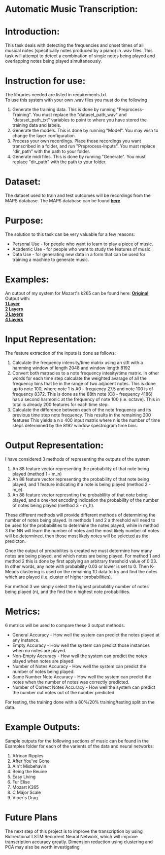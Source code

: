 # Automatic Music Transcription:
# Introduction:
This task deals with detecting the frequencies and onset times of all musical notes (specifically notes produced by a piano) in .wav files. This task will attempt to detect a combination of single notes being played and overlapping notes being played simultaneously.

# Instruction for use:
The libraries needed are listed in requirements.txt.</br>
To use this system with your own .wav files you must do the following
1. Generate the training data. This is done by running "Preprocess-Training". You must replace the "dataset_path_wav" and "dataset_path_txt" variables to point to where you have stored the training data and labels.
2. Generate the models. This is done by running "Model". You may wish to change the layer configuration.
3. Process your own recordings. Place those recordings you want transcribed in a folder, and run "Preprocess-Inputs". You must replace "dir_path" with the path to your folder.
4. Generate midi files. This is done by running "Generate". You must replace "dir_path" with the path to your folder.

# Dataset:
The dataset used to train and test outcomes will be recordings from the MAPS database. The MAPS database can be found [**here**](
http://www.tsi.telecom-paristech.fr/aao/en/2010/07/08/maps-database-a-piano-database-for-multipitch-estimation-and-automatic-transcription-of-music/).
# Purpose:
The solution to this task can be very valuable for a few reasons:
* Personal Use - for people who want to learn to play a piece of music.
* Academic Use - for people who want to study the features of music.
* Data Use - for generating new data in a form that can be used for training a machine to generate music.

# Examples:
An output of my system for Mozart's k265 can be found here: [**Original**](https://raw.githubusercontent.com/benjikershenbaum/Automatic-Music-Transcription/master/Examples/Original/MozartK265.wav) </br> Output with: </br>
[**1 Layer**](https://github.com/benjikershenbaum/Automatic-Music-Transcription/blob/master/Examples/1%20Layer/out_MozartK265_n.mid?raw=true) </br>
[**2 Layers**](https://github.com/benjikershenbaum/Automatic-Music-Transcription/blob/master/Examples/2%20Layer/out_MozartK265_n.mid?raw=true) </br>
[**3 Layers**](https://github.com/benjikershenbaum/Automatic-Music-Transcription/blob/master/Examples/3%20Layer/out_MozartK265_n.mid?raw=true) </br>
[**4 Layers**](https://github.com/benjikershenbaum/Automatic-Music-Transcription/blob/master/Examples/4%20Layer/out_MozartK265_n.mid?raw=true) </br>

# Input Representation:
The feature extraction of the inputs is done as follows:
1. Calculate the frequency intensity/time matrix using an stft with a hamming window of length 2048 and window length 8192
2. Convert both matracies to a note frequency intesity/time matrix. In other words for each time step calculate the weighted avarage of all the frequency bins that lie in the range of two adjacent notes. This is done up to note 100, where note 1 is A0 - frequency 27.5 and note 100 is of frequency 8372. This is done as the 88th note (C8 - frequency 4186) has a second harmonic at the frequency of note 100 (i.e. octave). This in total is already 200 features for each time step.
3. Calculate the difference between each of the note frequency and its previous time step note frequency. This results in the remaining 200 features
This yields a n x 400 input matrix where n is the number of time steps determined by the 8192 window spectrogram time bins.
 

# Output Representation:
I have considered 3 methods of representing the outputs of the system
1. An 88 feature vector representing the probability of that note being played (method 1 - m_n)
2. An 88 feature vector representing the probability of that note being played, and 1 feature indicating if a note is being played (method 2 - m_e).
3. An 88 feature vector represnting the probablility of that note being played, and a one-hot encoding indication the probability of the number of notes being played (method 3 - m_h).

These different methods will provide different methods of determining the number of notes being played. In methods 1 and 2 a threshold will need to be used for the probabilities to determine the notes played, while in method 3 the NN will learn the number of notes and the most likely number of notes will be determined, then those most likely notes will be selected as the predicton.

Once the output of probabilites is created we must determine how many notes are being played, and which notes are being played. 
For method 1 and method 2 this is done by first applying an arbitrary threshold value of 0.03. In other words, any note with probability 0.03 or lower is set to 0. Then K-Means clustering is used on the remaining 1D data to try and find the notes which are played (i.e. cluster of higher probabilities). 

For method 3 we simply select the highest probablitiy number of notes being played (n), and the find the n highest note probabilities. 

# Metrics:
6 metrics will be used to compare these 3 output methods.
* General Accuracy - How well the system can predict the notes played at any instance.
* Empty Accuracy - How well the system can predict those instances when no notes are played.
* Non-Empty Accuracy - How well the system can predict the notes played when notes are played
* Number of Notes Accuracy - How well the system can predict the number of notes being played.
* Same Number Note Accuracy - How well the system can predict the notes when the number of notes was correctly predicted.
* Number of Correct Notes Accuracy - How well the system can predict the number out notes out of the number predicted

For testing, the training done with a 80%/20% training/testing split on the data.

# Example Outputs:
Sample outputs for the following sections of music can be found in the Examples folder for each of the varients of the data and neural networks:
1. African Ripples
2. After You've Gone
3. Ain't Misbehavin
4. Being the Beuine
5. Easy Living
6. Fur Elise
7. Mozart K265
8. C Major Scale
9. Viper's Drag

# Future Plans
The next step of this project is to improve the transcription by using Bidirectional LSTM Recurrent Neural Network, which will improve transcription accuracy greatly.
Dimension reduction using clustering and PCA may also be worth investigating
